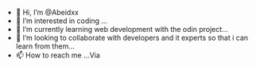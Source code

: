 - 👋 Hi, I’m @Abeidxx
- 👀 I’m interested in coding ...
- 🌱 I’m currently learning web development with the odin project...
- 💞️ I’m looking to collaborate with developers and it experts so that i can learn from them...
- 📫 How to reach me ...Via 

<!---
Abeidxx/Abeidxx is a ✨ special ✨ repository because its `README.md` (this file) appears on your GitHub profile.
You can click the Preview link to take a look at your changes.
--->
